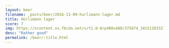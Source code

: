 ```yaml
---
layout: beer
filename: _posts/beer/2016-11-09-hurlimann-lager.md
title: Hürlimann lager
score: 7
img: https://scontent.xx.fbcdn.net/v/t1.0-0/p480x480/375874_10151283327863745_1299694311_n.jpg?oh=43d8889af725f597688bbd1823059ae0&oe=59115F9D
desc: "Rather good"
permalink: /beer/:title.html
---
```

